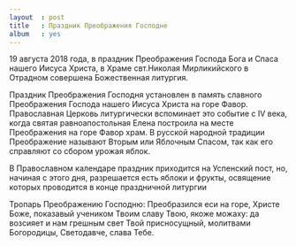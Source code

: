 ```yaml
---
layout  : post
title   : Праздник Преображения Господне
album   : yes
---
```

19 августа 2018 года, в праздник Преображения Господа Бога и Спаса нашего Иисуса Христа, в Храме свт.Николая Мирликийского в Отрадном совершена Божественная литургия.

Праздник Преображения Господня установлен в память славного Преображения Господа нашего Иисуса Христа на горе Фавор. Православная Церковь литургически вспоминает это событие с IV века, когда святая равноапостольная Елена построила на месте Преображения на горе Фавор храм. В русской народной традиции Преображение называют Вторым или Яблочным Спасом, так как его справляют со сбором урожая яблок.

В Православном календаре праздник приходится на Успенский пост, но, начиная с этого дня, разрешается есть яблоки и фрукты, освящение которых проводится в конце праздничной литургии

Тропарь Преображению Господню: Преобразился еси на горе, Христе Боже, показавый учеником Твоим славу Твою, якоже можаху: да возсияет и нам грешным свет Твой присносущный, молитвами Богородицы, Светодавче, слава Тебе.
